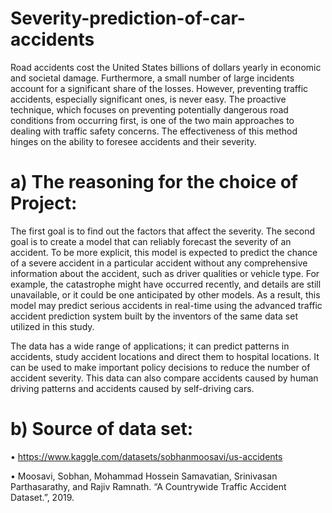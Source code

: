 # Severity-prediction-of-car-accidents

Road accidents cost the United States billions of dollars yearly in economic and societal damage. Furthermore, a small number of large incidents account for a significant share of the losses. However, preventing traffic accidents, especially significant ones, is never easy. The proactive technique, which focuses on preventing potentially dangerous road conditions from occurring first, is one of the two main approaches to dealing with traffic safety concerns. The effectiveness of this method hinges on the ability to foresee accidents and their severity.

# a) The reasoning for the choice of Project:
The first goal is to find out the factors that affect the severity. The second goal is to create a model that can reliably forecast the severity of an accident. To be more explicit, this model is expected to predict the chance of a severe accident in a particular accident without any comprehensive information about the accident, such as driver qualities or vehicle type. For example, the catastrophe might have occurred recently, and details are still unavailable, or it could be one anticipated by other models. As a result, this model may predict serious accidents in real-time using the advanced traffic accident prediction system built by the inventors of the same data set utilized in this study.

The data has a wide range of applications; it can predict patterns in accidents, study accident locations and direct them to hospital locations. It can be used to make important policy decisions to reduce the number of accident severity. This data can also compare accidents caused by human driving patterns and accidents caused by self-driving cars.

# b)	Source of data set:
•	https://www.kaggle.com/datasets/sobhanmoosavi/us-accidents

•	Moosavi, Sobhan, Mohammad Hossein Samavatian, Srinivasan Parthasarathy, and Rajiv Ramnath. “A Countrywide Traffic Accident Dataset.”, 2019.
